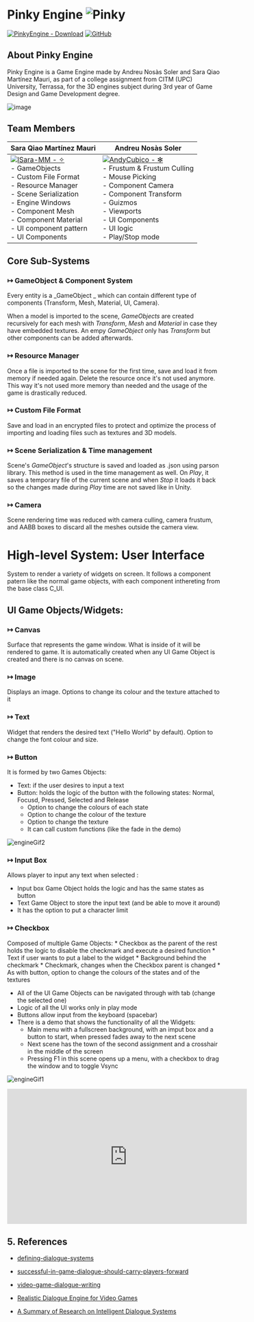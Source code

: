 # Pinky Engine ![Pinky](https://github.com/lSara-MM/Pinky_Engine/assets/93879867/ed391b11-5df6-4e11-956c-bab93c571d51)

[![PinkyEngine - Download](https://img.shields.io/static/v1?label=PinkyEngine&message=Download&color=blue&logo=github)](https://github.com/lSara-MM/Pinky_Engine/releases/download/v.1.0/Pinky_Engine_v.1.0.zip "Download Engine") 
[![GitHub](https://img.shields.io/badge/github-%23121011.svg?style=for-the-badge&logo=github&logoColor=white)](https://github.com/lSara-MM/Pinky_Engine)

## About Pinky Engine

Pinky Engine is a Game Engine made by Andreu Nosàs Soler and Sara Qiao Martínez Mauri, as part of a college assignment from CITM (UPC) University, Terrassa, for the 3D engines subject during 3rd year of Game Design and Game Development degree.

![image](https://github.com/lSara-MM/Pinky_Engine/assets/93879867/3dbef10b-5e6b-4caf-b42c-89cf877f54ad)

## Team Members

| Sara Qiao Martínez Mauri | Andreu Nosàs Soler |
| ----------- | ----------- |
| [![lSara-MM - ✧](https://img.shields.io/static/v1?label=lSara-MM&message=✧&color=blue&logo=github)](https://github.com/lSara-MM "Go to GitHub repo") <br> - GameObjects <br>  - Custom File Format <br> - Resource Manager <br> - Scene Serialization <br>  - Engine Windows <br>  - Component Mesh <br>  - Component Material <br> - UI component pattern <br>  - UI Components | [![AndyCubico - ✻](https://img.shields.io/static/v1?label=AndyCubico&message=✻&color=blue&logo=github)](https://github.com/AndyCubico "Go to GitHub repo") <br> - Frustum & Frustum Culling <br> - Mouse Picking <br> - Component Camera <br> - Component Transform <br>  - Guizmos <br>  - Viewports <br> - UI Components <br> - UI logic <br> - Play/Stop mode


## Core Sub-Systems

### ↦ GameObject & Component System
Every entity is a _GameObject _ which can contain different type of components (Transform, Mesh, Material, UI, Camera).

When a model is imported to the scene, _GameObjects_ are created recursively for each mesh with _Transform_, _Mesh_ and _Material_ in case they have embedded textures.
An empy _GameObject_ only has _Transform_ but other components can be added afterwards.

### ↦ Resource Manager
Once a file is imported to the scene for the first time, save and load it from memory if needed again. Delete the resource once it's not used anymore. This way it's not used more memory than needed and the usage of the game is drastically reduced.

### ↦ Custom File Format
Save and load in an encrypted files to protect and optimize the process of importing and loading files such as textures and 3D models.

### ↦ Scene Serialization & Time management
Scene's _GameObject_'s structure is saved and loaded as .json using parson library.
This method is used in the time management as well. On _Play_, it saves a temporary file of the current scene and when _Stop_ it loads it back so the changes made during _Play_ time are not saved like in Unity.

### ↦ Camera
Scene rendering time was reduced with camera culling, camera frustum, and AABB boxes to discard all the meshes outside the camera view.


# High-level System: User Interface

System to render a variety of widgets on screen. It follows a component patern like the normal game objects, with each component inthereting from the base class C_UI. 

## UI Game Objects/Widgets: 

### ↦ Canvas 
Surface that represents the game window. What is inside of it will be rendered to game. It is automatically created when any UI Game Object is created and there is no canvas on scene.

### ↦ Image 
Displays an image. Options to change its colour and the texture attached to it
### ↦ Text 
Widget that renders the desired text ("Hello World" by default). Option to change the font colour and size.

### ↦ Button
It is formed by two Games Objects:
  * Text: if the user desires to input a text
  * Button: holds the logic of the button with the following states: Normal, Focusd, Pressed, Selected and Release
    * Option to change the colours of each state 
    * Option to change the colour of the texture
    * Option to change the texture
    * It can call custom functions (like the fade in the demo)
      
![engineGif2](https://github.com/lSara-MM/Pinky_Engine/assets/99950309/5e01bd9e-487e-4c09-b3fb-2761cf250ee2)

### ↦ Input Box
Allows player to input any text when selected :
  * Input box Game Object holds the logic and has the same states as button
  * Text Game Object to store the input text (and be able to move it around)
  * It has the option to put a character limit
    
### ↦ Checkbox 
Composed of multiple Game Objects:
	* Checkbox as the parent of the rest holds the logic to disable the checkmark and execute a desired function
	* Text if user wants to put a label to the widget
	* Background behind the checkmark
	* Checkmark, changes when the Checkbox parent is changed
	* As with button, option to change the colours of the states and of the textures
 
* All of the UI Game Objects can be navigated through with tab (change the selected one)
* Logic of all the UI works only in play mode
* Buttons allow input from the keyboard (spacebar)
* There is a demo that shows the functionality of all the Widgets:
	* Main menu with a fullscreen background, with an imput box and a button to start, when pressed fades away
	to the next scene
	* Next scene has the town of the second assignment and a crosshair in the middle of the screen
	* Pressing F1 in this scene opens up a menu, with a checkbox to drag the window and to toggle Vsync
   
 ![engineGif1](https://github.com/lSara-MM/Pinky_Engine/assets/99950309/aeeeec42-293a-43a0-9d52-6e0c3bf3bb00)


<iframe width="560" height="315" src="https://www.youtube.com/embed/dJmOgvL1sJY?si=99HFYbOXOEplq2HC" title="YouTube video player" frameborder="0" allow="accelerometer; autoplay; clipboard-write; encrypted-media; gyroscope; picture-in-picture; web-share" allowfullscreen></iframe>



## 5. References
- [defining-dialogue-systems](https://www.gamedeveloper.com/design/defining-dialogue-systems)

- [successful-in-game-dialogue-should-carry-players-forward](https://www.polygon.com/2014/3/17/5519270/successful-in-game-dialogue-should-carry-players-forward#:~:text=%22Conversations%20are%20a%20hallmark%20of,to%20new%20characters%20and%20locations)

- [video-game-dialogue-writing](https://gamedesignlounge.com/video-game-dialogue-writing/)

- [Realistic Dialogue Engine for Video Games](https://ir.lib.uwo.ca/cgi/viewcontent.cgi?referer=https://www.google.co.uk/&httpsredir=1&article=4141&context=etd)

- [A Summary of Research on Intelligent Dialogue Systems](https://iopscience.iop.org/article/10.1088/1742-6596/1651/1/012020/pdf#:~:text=Classification%20of%20dialogue%20systems&text=According%20to%20the%20purpose%20of,and%20small%2Dtalk%20dialogue%20system)
